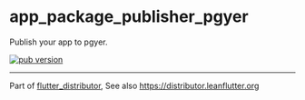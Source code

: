 # app_package_publisher_pgyer

Publish your app to pgyer.

[![pub version][pub-image]][pub-url]

[pub-image]: https://img.shields.io/pub/v/app_package_publisher_pgyer.svg
[pub-url]: https://pub.dev/packages/app_package_publisher_pgyer

---

Part of [flutter_distributor](https://github.com/leanflutter/flutter_distributor), See also https://distributor.leanflutter.org
